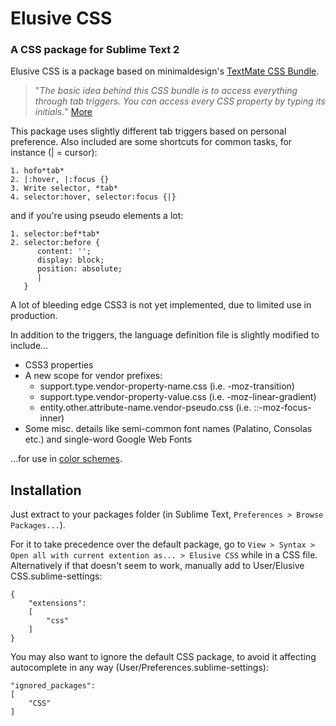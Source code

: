 Elusive CSS
===========

### A CSS package for Sublime Text 2

Elusive CSS is a package based on minimaldesign's [TextMate CSS Bundle](https://github.com/minimaldesign/mCSS.tmbundle).

> "*The basic idea behind this CSS bundle is to access everything through tab triggers. You can access every CSS property by typing its initials.*" [More](http://minimaldesign.net/downloads/tools/textmate-css-bundle)

This package uses slightly different tab triggers based on personal preference. Also included are some shortcuts for common tasks, for instance (| = cursor):

	1. hofo*tab*
	2. |:hover, |:focus {}
	3. Write selector, *tab*
	4. selector:hover, selector:focus {|}

and if you're using pseudo elements a lot:

	1. selector:bef*tab*
	2. selector:before {
	      content: '';
	      display: block;
	      position: absolute;
	      |
	   }

A lot of bleeding edge CSS3 is not yet implemented, due to limited use in production.

In addition to the triggers, the language definition file is slightly modified to include...

+ CSS3 properties
+ A new scope for vendor prefixes:
	+ support.type.vendor-property-name.css (i.e. -moz-transition)
	+ support.type.vendor-property-value.css (i.e. -moz-linear-gradient)
	+ entity.other.attribute-name.vendor-pseudo.css (i.e. ::-moz-focus-inner)
+ Some misc. details like semi-common font names (Palatino, Consolas etc.) and single-word Google Web Fonts

...for use in [color schemes](https://github.com/elusiveunit/Peachy-Afternoon).

Installation
------------

Just extract to your packages folder (in Sublime Text, `Preferences > Browse Packages...`).

For it to take precedence over the default package, go to `View > Syntax > Open all with current extention as... > Elusive CSS` while in a CSS file. Alternatively if that doesn't seem to work, manually add to User/Elusive CSS.sublime-settings:

	{
		"extensions":
		[
			"css"
		]
	}

You may also want to ignore the default CSS package, to avoid it affecting autocomplete in any way (User/Preferences.sublime-settings):

	"ignored_packages":
	[
		"CSS"
	]